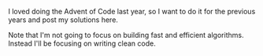 I loved doing the Advent of Code last year, so I want to do it for the previous years and post my solutions here.

Note that I'm not going to focus on building fast and efficient algorithms. Instead I'll be focusing on writing clean code.
